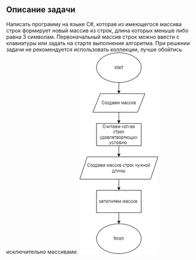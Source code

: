 ## Описание задачи

Написать программу на языке C#, которая из имеющегося массива строк формирует новый массив из строк, длина которых меньше либо равна 3 символам. Первоначальный массив строк можно ввести с клавиатуры или задать на старте выполнения алгоритма. При решении задачи не рекомендуется использовать коллекции, лучше обойтись исключительно массивами.
![alt text](<../Диаграмма без названия.drawio.png>)